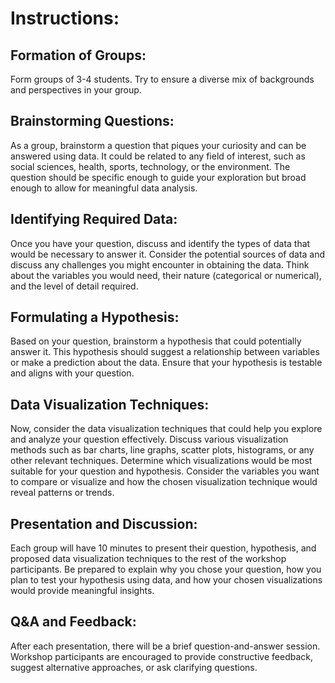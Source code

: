 # Instructions:

## Formation of Groups: 
Form groups of 3-4 students. Try to ensure a diverse mix of backgrounds and perspectives in your group.

## Brainstorming Questions: 
As a group, brainstorm a question that piques your curiosity and can be answered using data. It could be related to any field of interest, such as social sciences, health, sports, technology, or the environment. The question should be specific enough to guide your exploration but broad enough to allow for meaningful data analysis.

## Identifying Required Data: 
Once you have your question, discuss and identify the types of data that would be necessary to answer it. Consider the potential sources of data and discuss any challenges you might encounter in obtaining the data. Think about the variables you would need, their nature (categorical or numerical), and the level of detail required.

## Formulating a Hypothesis: 
Based on your question, brainstorm a hypothesis that could potentially answer it. This hypothesis should suggest a relationship between variables or make a prediction about the data. Ensure that your hypothesis is testable and aligns with your question.

## Data Visualization Techniques: 
Now, consider the data visualization techniques that could help you explore and analyze your question effectively. Discuss various visualization methods such as bar charts, line graphs, scatter plots, histograms, or any other relevant techniques. Determine which visualizations would be most suitable for your question and hypothesis. Consider the variables you want to compare or visualize and how the chosen visualization technique would reveal patterns or trends.

## Presentation and Discussion: 
Each group will have 10 minutes to present their question, hypothesis, and proposed data visualization techniques to the rest of the workshop participants. Be prepared to explain why you chose your question, how you plan to test your hypothesis using data, and how your chosen visualizations would provide meaningful insights.

## Q&A and Feedback: 
After each presentation, there will be a brief question-and-answer session. Workshop participants are encouraged to provide constructive feedback, suggest alternative approaches, or ask clarifying questions.